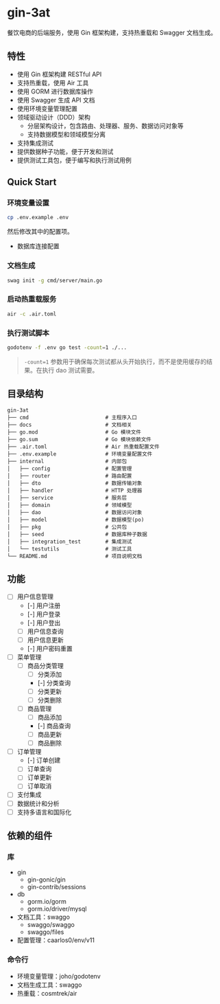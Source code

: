 # gin-3at

餐饮电商的后端服务，使用 Gin 框架构建，支持热重载和 Swagger 文档生成。

## 特性

- 使用 Gin 框架构建 RESTful API
- 支持热重载，使用 Air 工具
- 使用 GORM 进行数据库操作
- 使用 Swagger 生成 API 文档
- 使用环境变量管理配置
- 领域驱动设计（DDD）架构
  - 分层架构设计，包含路由、处理器、服务、数据访问对象等
  - 支持数据模型和领域模型分离
- 支持集成测试
- 提供数据种子功能，便于开发和测试
- 提供测试工具包，便于编写和执行测试用例

## Quick Start 

### 环境变量设置

```bash
cp .env.example .env
```

然后修改其中的配置项。

- 数据库连接配置

### 文档生成

```bash
swag init -g cmd/server/main.go
```

### 启动热重载服务

```bash
air -c .air.toml
```

### 执行测试脚本

```bash
godotenv -f .env go test -count=1 ./...
```

> `-count=1` 参数用于确保每次测试都从头开始执行，而不是使用缓存的结果。在执行 dao 测试需要。

## 目录结构

```
gin-3at
├── cmd                         # 主程序入口
├── docs                        # 文档相关 
├── go.mod                      # Go 模块文件
├── go.sum                      # Go 模块依赖文件
├── .air.toml                   # Air 热重载配置文件
├── .env.example                # 环境变量配置文件
├── internal                    # 内部包
│   ├── config                  # 配置管理
│   ├── router                  # 路由配置
│   ├── dto                     # 数据传输对象
│   ├── handler                 # HTTP 处理器
│   ├── service                 # 服务层
│   ├── domain                  # 领域模型
│   ├── dao                     # 数据访问对象
│   ├── model                   # 数据模型(po)
│   ├── pkg                     # 公共包
│   ├── seed                    # 数据库种子数据
│   ├── integration_test        # 集成测试
│   └── testutils               # 测试工具
└── README.md                   # 项目说明文档
```

## 功能

- [ ] 用户信息管理
  - [-] 用户注册
  - [-] 用户登录
  - [-] 用户登出
  - [ ] 用户信息查询
  - [ ] 用户信息更新
  - [-] 用户密码重置
- [ ] 菜单管理
  - [ ] 商品分类管理
    - [ ] 分类添加
    - [-] 分类查询
    - [ ] 分类更新
    - [ ] 分类删除
  - [ ] 商品管理
    - [ ] 商品添加
    - [-] 商品查询
    - [ ] 商品更新
    - [ ] 商品删除
- [ ] 订单管理
  - [-] 订单创建
  - [ ] 订单查询
  - [ ] 订单更新
  - [ ] 订单取消
- [ ] 支付集成
- [ ] 数据统计和分析
- [ ] 支持多语言和国际化

## 依赖的组件

### 库

- gin
  - gin-gonic/gin
  - gin-contrib/sessions
- db
  - gorm.io/gorm
  - gorm.io/driver/mysql
- 文档工具：swaggo
  - swaggo/swaggo
  - swaggo/files
- 配置管理：caarlos0/env/v11

### 命令行

- 环境变量管理：joho/godotenv
- 文档生成工具：swaggo
- 热重载：cosmtrek/air 
